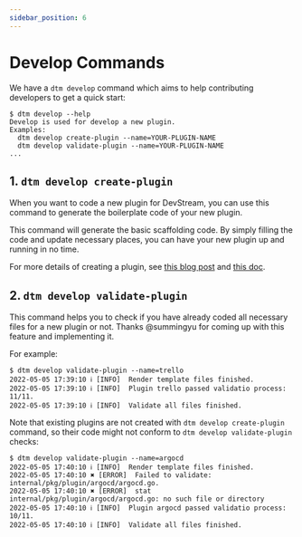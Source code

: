 ```yaml
---
sidebar_position: 6
---
```


# Develop Commands

We have a `dtm develop` command which aims to help contributing developers to get a quick start:

```shell
$ dtm develop --help
Develop is used for develop a new plugin.
Examples:
  dtm develop create-plugin --name=YOUR-PLUGIN-NAME
  dtm develop validate-plugin --name=YOUR-PLUGIN-NAME
...
```

## 1. `dtm develop create-plugin`

When you want to code a new plugin for DevStream, you can use this command to generate the boilerplate code of your new plugin.

This command will generate the basic scaffolding code. By simply filling the code and update necessary places, you can have your new plugin up and running in no time.

For more details of creating a plugin, see [this blog post](https://www.devstream.io/blog/create-dtm-plugin-for-anything) and [this doc](./creating-a-plugin).

## 2. `dtm develop validate-plugin`

This command helps you to check if you have already coded all necessary files for a new plugin or not. Thanks @summingyu for coming up with this feature and implementing it.

For example:

```shell
$ dtm develop validate-plugin --name=trello
2022-05-05 17:39:10 ℹ [INFO]  Render template files finished.
2022-05-05 17:39:10 ℹ [INFO]  Plugin trello passed validatio process: 11/11.
2022-05-05 17:39:10 ℹ [INFO]  Validate all files finished.
```

Note that existing plugins are not created with `dtm develop create-plugin` command, so their code might not conform to `dtm develop validate-plugin` checks:

```shell
$ dtm develop validate-plugin --name=argocd
2022-05-05 17:40:10 ℹ [INFO]  Render template files finished.
2022-05-05 17:40:10 ✖ [ERROR]  Failed to validate: internal/pkg/plugin/argocd/argocd.go.
2022-05-05 17:40:10 ✖ [ERROR]  stat internal/pkg/plugin/argocd/argocd.go: no such file or directory
2022-05-05 17:40:10 ℹ [INFO]  Plugin argocd passed validatio process: 10/11.
2022-05-05 17:40:10 ℹ [INFO]  Validate all files finished.
```
